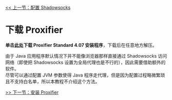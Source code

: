 [<< 上一节：配置 Shadowsocks](2.md)

# 下载 Proxifier

**单击[此处](https://img.kaiheila.cn/attachments/2022-07/05/62c410fc9f5e6.zip)下载 Proxifier Standard 4.07 安装程序**，下载后在任意地方解压。

由于 Java 应用程序默认情况下并不能像浏览器那样直接通过 Shadowsocks 访问网络（即使把 Shadowsocks 设置为全局代理也是不行的），因此需要借助额外的软件。  
尽管可以通过配置 JVM 参数使得 Java 程序走代理，但是因为配置过程略微繁琐且不支持白名单，所以本教程不介绍这个方法。  

[>> 下一节：安装 Proxifier](4.md)
